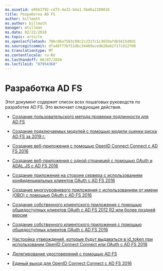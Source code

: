 ```yaml
---
ms.assetid: e9563792-cd73-4a32-b4a1-5bd6a2109016
title: Разработка AD FS
author: billmath
ms.author: billmath
manager: mtillman
ms.date: 02/22/2018
ms.topic: article
ms.openlocfilehash: 786c96a7583c99c2c231fc1c3659afdb5615d9d1
ms.sourcegitcommit: dfa48f77b751dbc34409aced628eb2f17c912f08
ms.translationtype: MT
ms.contentlocale: ru-RU
ms.lasthandoff: 08/07/2020
ms.locfileid: "87954360"
---
```

# <a name="ad-fs-development"></a>Разработка AD FS


Этот документ содержит список всех пошаговых руководств по разработке AD FS. Это включает следующие действия.


- [Создание пользовательского метода проверки подлинности для AD FS](../ad-fs/development/ad-fs-build-custom-auth-method.md)

- [Создание подключаемых модулей с помощью модели оценки риска AD FS за 2019 г.](../ad-fs/development/ad-fs-risk-assessment-model.md)

- [Создание веб-приложения с помощью OpenID Connect Connect с AD FS 2016](../ad-fs/development/Enabling-OpenId-Connect-with-AD-FS.md)

- [Создание веб-приложения с одной страницей с помощью OAuth и ADAL.JS с AD FS 2016](../ad-fs/development/Single-Page-Application-with-AD-FS.md)

- [Создание приложения на стороне сервера с использованием конфиденциальных клиентов OAuth с AD FS 2016](./development/enabling-oauth-confidential-clients-with-ad-fs.md)

- [Создание многоуровневого приложения с использованием от имени (OBO) с помощью OAuth с AD FS 2016](./development/ad-fs-on-behalf-of-authentication-in-windows-server.md)

- [Создание собственного клиентского приложения с помощью общедоступных клиентов OAuth с AD FS 2012 R2 или более поздней версии](/previous-versions/adfs-windows-server-2012R2/dn633593(v=msdn.10))

- [Создание собственного клиентского приложения с помощью общедоступных клиентов OAuth с AD FS 2016](../ad-fs/development/native-client-with-ad-fs.md)

- [Настройка утверждений, которые будут выдаваться в id_token при использовании OpenID Connect Connect или OAuth с AD FS 2016](./development/custom-id-tokens-in-ad-fs.md)

- [Делегирование удостоверений с помощью AD FS](../ad-fs/development/ad-fs-identity-delegation.md)

- [Единый выход для OpenID Connect Connect с AD FS 2016](../ad-fs/development/ad-fs-logout-openid-connect.md)
